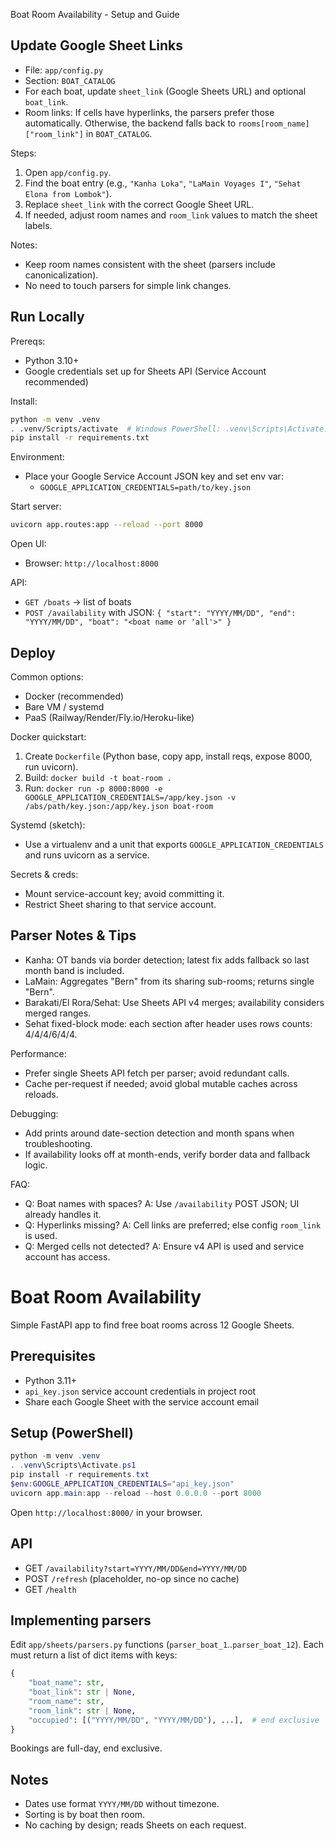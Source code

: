 Boat Room Availability - Setup and Guide

## Update Google Sheet Links

- File: `app/config.py`
- Section: `BOAT_CATALOG`
- For each boat, update `sheet_link` (Google Sheets URL) and optional `boat_link`.
- Room links: If cells have hyperlinks, the parsers prefer those automatically. Otherwise, the backend falls back to `rooms[room_name]["room_link"]` in `BOAT_CATALOG`.

Steps:
1. Open `app/config.py`.
2. Find the boat entry (e.g., `"Kanha Loka"`, `"LaMain Voyages I"`, `"Sehat Elona from Lombok"`).
3. Replace `sheet_link` with the correct Google Sheet URL.
4. If needed, adjust room names and `room_link` values to match the sheet labels.

Notes:
- Keep room names consistent with the sheet (parsers include canonicalization).
- No need to touch parsers for simple link changes.

## Run Locally

Prereqs:
- Python 3.10+
- Google credentials set up for Sheets API (Service Account recommended)

Install:
```bash
python -m venv .venv
. .venv/Scripts/activate  # Windows PowerShell: .venv\Scripts\Activate.ps1
pip install -r requirements.txt
```

Environment:
- Place your Google Service Account JSON key and set env var:
  - `GOOGLE_APPLICATION_CREDENTIALS=path/to/key.json`

Start server:
```bash
uvicorn app.routes:app --reload --port 8000
```

Open UI:
- Browser: `http://localhost:8000`

API:
- `GET /boats` → list of boats
- `POST /availability` with JSON: `{ "start": "YYYY/MM/DD", "end": "YYYY/MM/DD", "boat": "<boat name or 'all'>" }`

## Deploy

Common options:
- Docker (recommended)
- Bare VM / systemd
- PaaS (Railway/Render/Fly.io/Heroku-like)

Docker quickstart:
1. Create `Dockerfile` (Python base, copy app, install reqs, expose 8000, run uvicorn).
2. Build: `docker build -t boat-room .`
3. Run: `docker run -p 8000:8000 -e GOOGLE_APPLICATION_CREDENTIALS=/app/key.json -v /abs/path/key.json:/app/key.json boat-room`

Systemd (sketch):
- Use a virtualenv and a unit that exports `GOOGLE_APPLICATION_CREDENTIALS` and runs uvicorn as a service.

Secrets & creds:
- Mount service-account key; avoid committing it.
- Restrict Sheet sharing to that service account.

## Parser Notes & Tips

- Kanha: OT bands via border detection; latest fix adds fallback so last month band is included.
- LaMain: Aggregates "Bern" from its sharing sub-rooms; returns single "Bern".
- Barakati/El Rora/Sehat: Use Sheets API v4 merges; availability considers merged ranges.
- Sehat fixed-block mode: each section after header uses rows counts: 4/4/4/6/4/4.

Performance:
- Prefer single Sheets API fetch per parser; avoid redundant calls.
- Cache per-request if needed; avoid global mutable caches across reloads.

Debugging:
- Add prints around date-section detection and month spans when troubleshooting.
- If availability looks off at month-ends, verify border data and fallback logic.

FAQ:
- Q: Boat names with spaces? A: Use `/availability` POST JSON; UI already handles it.
- Q: Hyperlinks missing? A: Cell links are preferred; else config `room_link` is used.
- Q: Merged cells not detected? A: Ensure v4 API is used and service account has access.

# Boat Room Availability

Simple FastAPI app to find free boat rooms across 12 Google Sheets.

## Prerequisites
- Python 3.11+
- `api_key.json` service account credentials in project root
- Share each Google Sheet with the service account email

## Setup (PowerShell)
```powershell
python -m venv .venv
. .venv\Scripts\Activate.ps1
pip install -r requirements.txt
$env:GOOGLE_APPLICATION_CREDENTIALS="api_key.json"
uvicorn app.main:app --reload --host 0.0.0.0 --port 8000
```

Open `http://localhost:8000/` in your browser.

## API
- GET `/availability?start=YYYY/MM/DD&end=YYYY/MM/DD`
- POST `/refresh` (placeholder, no-op since no cache)
- GET `/health`

## Implementing parsers
Edit `app/sheets/parsers.py` functions (`parser_boat_1`..`parser_boat_12`). Each must return a list of dict items with keys:
```python
{
    "boat_name": str,
    "boat_link": str | None,
    "room_name": str,
    "room_link": str | None,
    "occupied": [("YYYY/MM/DD", "YYYY/MM/DD"), ...],  # end exclusive
}
```
Bookings are full-day, end exclusive.

## Notes
- Dates use format `YYYY/MM/DD` without timezone.
- Sorting is by boat then room.
- No caching by design; reads Sheets on each request.
